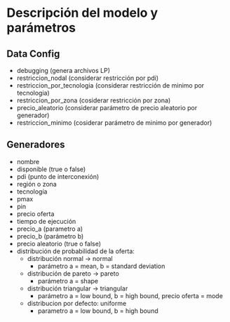 # Descripción del modelo y parámetros
## Data Config
- debugging (genera archivos LP)
- restriccion_nodal (considerar restricción por pdi)
- restriccion_por_tecnologia (considerar restricción de minimo por tecnologia)
- restriccion_por_zona (cosiderar restricción por zona)
- precio_aleatorio (considerar parámetro de precio aleatorio por generador)
- restriccion_minimo (cosiderar parámetro de minimo por generador)

## Generadores
- nombre
- disponible (true o false)
- pdi (punto de interconexión)
- región o zona
- tecnología 
- pmax
- pin
- precio oferta
- tiempo de ejecución
- precio_a (parametro a)
- precio_b (parámetro b)
- precio aleatorio (true o false)
- distribución de probabilidad de la oferta:
  - distribución normal -> normal 
    - parámetro a = mean, b = standard deviation
  - distribución de pareto -> pareto
    - parámetro a = shape
  - distribución triangular -> triangular
    - parámetro a = low bound, b = high bound, precio oferta = mode
  - distribucion por defecto: uniforme
    - parametro a = low bound, b = high bound
  
